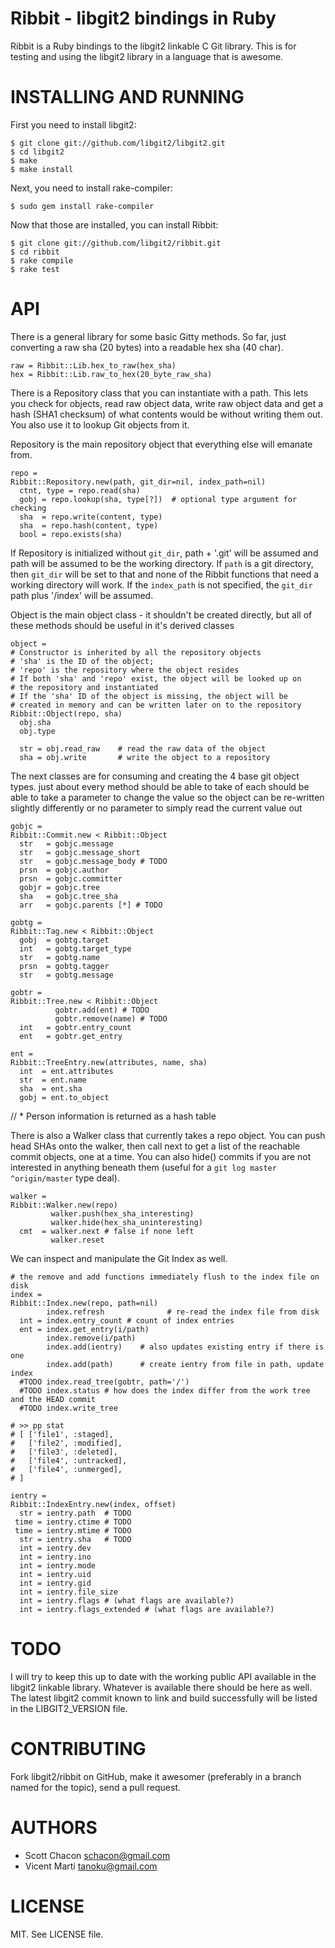 Ribbit - libgit2 bindings in Ruby
===================================

Ribbit is a Ruby bindings to the libgit2 linkable C Git library. This is
for testing and using the libgit2 library in a language that is awesome.

INSTALLING AND RUNNING
========================

First you need to install libgit2:

    $ git clone git://github.com/libgit2/libgit2.git
    $ cd libgit2
    $ make
    $ make install

Next, you need to install rake-compiler:

    $ sudo gem install rake-compiler

Now that those are installed, you can install Ribbit:

    $ git clone git://github.com/libgit2/ribbit.git
    $ cd ribbit
    $ rake compile
    $ rake test


API 
==============

There is a general library for some basic Gitty methods.  So far, just converting
a raw sha (20 bytes) into a readable hex sha (40 char).

    raw = Ribbit::Lib.hex_to_raw(hex_sha)
    hex = Ribbit::Lib.raw_to_hex(20_byte_raw_sha)

There is a Repository class that you can instantiate with a path.
This lets you check for objects, read raw object data, write raw object data and
get a hash (SHA1 checksum) of what contents would be without writing them out.
You also use it to lookup Git objects from it.

Repository is the main repository object that everything
else will emanate from.

    repo =
    Ribbit::Repository.new(path, git_dir=nil, index_path=nil)
      ctnt, type = repo.read(sha)
      gobj = repo.lookup(sha, type[?])  # optional type argument for checking
      sha  = repo.write(content, type)
      sha  = repo.hash(content, type)
      bool = repo.exists(sha)

If Repository is initialized without `git_dir`, path + '.git' will be assumed
and path will be assumed to be the working directory.  If `path` is a git 
directory, then `git_dir` will be set to that and none of the Ribbit functions
that need a working directory will work. If the `index_path` is not specified, 
the `git_dir` path plus '/index' will be assumed.

Object is the main object class - it shouldn't be created directly,
but all of these methods should be useful in it's derived classes

    object = 
    # Constructor is inherited by all the repository objects
    # 'sha' is the ID of the object; 
    # 'repo' is the repository where the object resides
    # If both 'sha' and 'repo' exist, the object will be looked up on
    # the repository and instantiated
    # If the 'sha' ID of the object is missing, the object will be
    # created in memory and can be written later on to the repository
    Ribbit::Object(repo, sha)
      obj.sha
      obj.type

      str = obj.read_raw	# read the raw data of the object
      sha = obj.write		# write the object to a repository

The next classes are for consuming and creating the 4 base
git object types.  just about every method should be able to take
of each should be able to take a parameter to change the value
so the object can be re-written slightly differently or no parameter
to simply read the current value out

    gobjc =
    Ribbit::Commit.new < Ribbit::Object
      str   = gobjc.message
      str   = gobjc.message_short
      str   = gobjc.message_body # TODO
      prsn  = gobjc.author
      prsn  = gobjc.committer
      gobjr = gobjc.tree
      sha   = gobjc.tree_sha
      arr   = gobjc.parents [*] # TODO

    gobtg =
    Ribbit::Tag.new < Ribbit::Object
      gobj  = gobtg.target
      int   = gobtg.target_type
      str   = gobtg.name
      prsn  = gobtg.tagger
      str   = gobtg.message

    gobtr =
    Ribbit::Tree.new < Ribbit::Object
              gobtr.add(ent) # TODO
              gobtr.remove(name) # TODO
      int   = gobtr.entry_count
      ent   = gobtr.get_entry

    ent =
    Ribbit::TreeEntry.new(attributes, name, sha)
      int  = ent.attributes
      str  = ent.name
      sha  = ent.sha
      gobj = ent.to_object

// * Person information is returned as a hash table

There is also a Walker class that currently takes a repo object. You can push 
head SHAs onto the walker, then call next to get a list of the reachable commit 
objects, one at a time. You can also hide() commits if you are not interested in
anything beneath them (useful for a `git log master ^origin/master` type deal).

    walker = 
    Ribbit::Walker.new(repo) 
             walker.push(hex_sha_interesting)
             walker.hide(hex_sha_uninteresting)
      cmt  = walker.next # false if none left
             walker.reset


We can inspect and manipulate the Git Index as well.

    # the remove and add functions immediately flush to the index file on disk
    index =
    Ribbit::Index.new(repo, path=nil)
            index.refresh              # re-read the index file from disk
      int = index.entry_count # count of index entries
      ent = index.get_entry(i/path)
            index.remove(i/path)
            index.add(ientry)    # also updates existing entry if there is one
            index.add(path)      # create ientry from file in path, update index
      #TODO index.read_tree(gobtr, path='/')
      #TODO index.status # how does the index differ from the work tree and the HEAD commit
      #TODO index.write_tree
    
    # >> pp stat
    # [ ['file1', :staged],
    #   ['file2', :modified],
    #   ['file3', :deleted],
    #   ['file4', :untracked],
    #   ['file4', :unmerged],
    # ]

    ientry = 
    Ribbit::IndexEntry.new(index, offset)
      str = ientry.path  # TODO
     time = ientry.ctime # TODO
     time = ientry.mtime # TODO
      str = ientry.sha   # TODO
      int = ientry.dev
      int = ientry.ino
      int = ientry.mode
      int = ientry.uid
      int = ientry.gid
      int = ientry.file_size
      int = ientry.flags # (what flags are available?)
      int = ientry.flags_extended # (what flags are available?)

TODO
==============

I will try to keep this up to date with the working public API available in
the libgit2 linkable library.  Whatever is available there should be here
as well.  The latest libgit2 commit known to link and build successfully will
be listed in the LIBGIT2_VERSION file.


CONTRIBUTING
==============

Fork libgit2/ribbit on GitHub, make it awesomer (preferably in a branch named
for the topic), send a pull request.


AUTHORS 
==============

* Scott Chacon <schacon@gmail.com>
* Vicent Marti <tanoku@gmail.com>


LICENSE
==============

MIT.  See LICENSE file.

